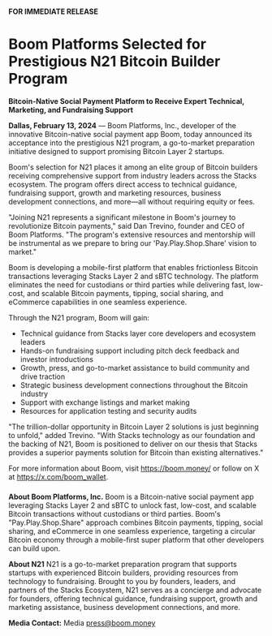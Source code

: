 #### FOR IMMEDIATE RELEASE


# Boom Platforms Selected for Prestigious N21 Bitcoin Builder Program


**Bitcoin-Native Social Payment Platform to Receive Expert Technical, Marketing, and Fundraising Support**


**Dallas, February 13, 2024** — Boom Platforms, Inc., developer of the innovative Bitcoin-native social payment app Boom, today announced its acceptance into the prestigious N21 program, a go-to-market preparation initiative designed to support promising Bitcoin Layer 2 startups.


Boom's selection for N21 places it among an elite group of Bitcoin builders receiving comprehensive support from industry leaders across the Stacks ecosystem. The program offers direct access to technical guidance, fundraising support, growth and marketing resources, business development connections, and more—all without requiring equity or fees.


"Joining N21 represents a significant milestone in Boom's journey to revolutionize Bitcoin payments," said Dan Trevino, founder and CEO of Boom Platforms. "The program's extensive resources and mentorship will be instrumental as we prepare to bring our 'Pay.Play.Shop.Share' vision to market."


Boom is developing a mobile-first platform that enables frictionless Bitcoin transactions leveraging Stacks Layer 2 and sBTC technology. The platform eliminates the need for custodians or third parties while delivering fast, low-cost, and scalable Bitcoin payments, tipping, social sharing, and eCommerce capabilities in one seamless experience.


Through the N21 program, Boom will gain:
- Technical guidance from Stacks layer core developers and ecosystem leaders
- Hands-on fundraising support including pitch deck feedback and investor introductions
- Growth, press, and go-to-market assistance to build community and drive traction
- Strategic business development connections throughout the Bitcoin industry
- Support with exchange listings and market making
- Resources for application testing and security audits


"The trillion-dollar opportunity in Bitcoin Layer 2 solutions is just beginning to unfold," added Trevino. "With Stacks technology as our foundation and the backing of N21, Boom is positioned to deliver on our thesis that Stacks provides a superior payments solution for Bitcoin than existing alternatives."


For more information about Boom, visit https://boom.money/ or follow on X at https://x.com/boom_wallet.


###

**About Boom Platforms, Inc.**
Boom is a Bitcoin-native social payment app leveraging Stacks Layer 2 and sBTC to unlock fast, low-cost, and scalable Bitcoin transactions without custodians or third parties. Boom's "Pay.Play.Shop.Share" approach combines Bitcoin payments, tipping, social sharing, and eCommerce in one seamless experience, targeting a circular Bitcoin economy through a mobile-first super platform that other developers can build upon.


**About N21**
N21 is a go-to-market preparation program that supports startups with experienced Bitcoin builders, providing resources from technology to fundraising. Brought to you by founders, leaders, and partners of the Stacks Ecosystem, N21 serves as a concierge and advocate for founders, offering technical guidance, fundraising support, growth and marketing assistance, business development connections, and more.


**Media Contact:**
Media
press@boom.money
